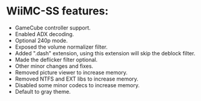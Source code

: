 # WiiMC-SS features:
- GameCube controller support.
- Enabled ADX decoding.
- Optional 240p mode.
- Exposed the volume normalizer filter.
- Added ".dash" extension, using this extension will skip the deblock filter.
- Made the deflicker filter optional.
- Other minor changes and fixes.
- Removed picture viewer to increase memory.
- Removed NTFS and EXT libs to increase memory.
- Disabled some minor codecs to increase memory.
- Default to gray theme.
